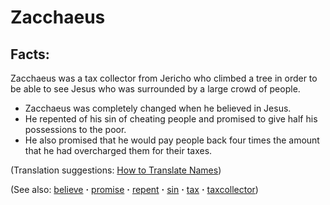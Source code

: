 # Zacchaeus #

## Facts: ##

Zacchaeus was a tax collector from Jericho who climbed a tree in order to be able to see Jesus who was surrounded by a large crowd of people.

* Zacchaeus was completely changed when he believed in Jesus.
* He repented of his sin of cheating people and promised to give half his possessions to the poor.
* He also promised that he would pay people back four times the amount that he had overcharged them for their taxes.

(Translation suggestions: [How to Translate Names](https://git.door43.org/Door43/en-ta-translate-vol1/src/master/content/translate_names.md))

(See also: [believe](../kt/believe.md) **·** [promise](../kt/promise.md) **·** [repent](../kt/repent.md) **·** [sin](../kt/sin.md) **·** [tax](../other/tax.md) **·** [taxcollector](../other/taxcollector.md))

